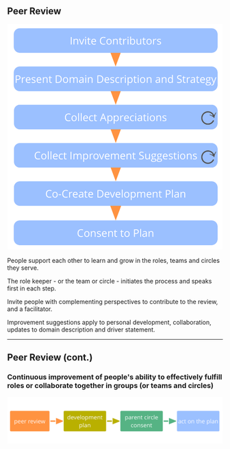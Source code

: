## Peer Review

![right,fit](img/process/peer-review.png)

People support each other to learn and grow in the roles, teams and circles  they serve.

The role keeper - or the team or circle - initiates the process and speaks first in each step.

Invite people with complementing perspectives to contribute to the review, and a facilitator.

Improvement suggestions apply to personal development, collaboration, updates to domain description and driver statement.

---

## Peer Review (cont.)


### Continuous improvement of people's ability to effectively fulfill roles or collaborate together in groups (or teams and circles)

![inline,fit](img/evolution/development-process.png)






